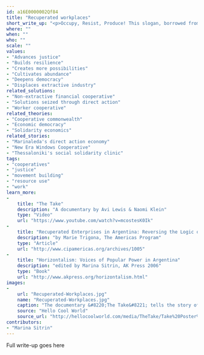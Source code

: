 ```yaml
---
id: a16E0000002Qf84
title: "Recuperated workplaces"
short_write_up: "<p>Occupy, Resist, Produce! This slogan, borrowed from the landless movement in Brazil, summarizes how workers around the world, beginning in Argentina, have been taking back their lives and their work. Instead of accepting unemployment due to workplace closure, workers form horizontal assemblies and “recuperate” (take back) their workplace, resist eviction, and begin producing again. Many recuperated workplaces organize horizontally and with equal remuneration. This phenomenon has been spreading, from the South to the North, with recent recuperations in Greece, Italy and France.</p>"
where: ""
when: ""
who: ""
scale: ""
values:
- "Advances justice"
- "Builds resilience"
- "Creates more possibilities"
- "Cultivates abundance"
- "Deepens democracy"
- "Displaces extractive industry"
related_solutions:
- "Non-extractive financial cooperative"
- "Solutions seized through direct action"
- "Worker cooperative"
related_theories:
- "Cooperative commonwealth"
- "Economic democracy"
- "Solidarity economics"
related_stories:
- "Marinaleda's direct action economy"
- "New Era Windows Cooperative"
- "Thessaloniki's social solidarity clinic"
tags:
- "cooperatives"
- "justice"
- "movement building"
- "resource use"
- "work"
learn_more:
-
    title: "The Take"
    description: "A documentary by Avi Lewis & Naomi Klein"
    type: "Video"
    url: "https://www.youtube.com/watch?v=mcostesK0Ik"
-
    title: "Recuperated Enterprises in Argentina: Reversing the Logic of Capitalism"
    description: "by Marie Trigona, The Americas Program"
    type: "Article"
    url: "http://www.cipamericas.org/archives/1005"
-
    title: "Horizontalism: Voices of Popular Power in Argentina"
    description: "edited by Marina Sitrin, AK Press 2006"
    type: "Book"
    url: "http://www.akpress.org/horizontalism.html"
images:
-
    url: "Recuperated-Workplaces.jpg"
    name: "Recuperated-Workplaces.jpg"
    caption: "The documentary &#8220;The Take&#8221; tells the story of 30 unemployed auto-parts workers who walked into their idle factory, rolled out sleeping mats and refused to leave."
    source: "Hello Cool World"
    source_url: "http://hellocoolworld.com/media/TheTake/Take%20Poster%20300dpi.jpg"
contributors:
- "Marina Sitrin"
---
```

Full write-up goes here
